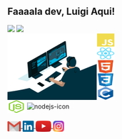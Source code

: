 ## Faaaala dev, Luigi Aqui!

<div >
  <img height="180em" src="https://github-readme-stats.vercel.app/api?username=LuigiGF&show_icons=true&theme=great-gatsby&include_all_commits=true&count_private=true"/>
  <img height="180em" src="https://github-readme-stats.vercel.app/api/top-langs/?username=LuigiGF&layout=compact&langs_count=16&theme=great-gatsby"/>
</div>
<div style="-webkit-column-count: 3; -moz-column-count: 2; column-count: 2; -webkit-column-rule: 1px dotted #e0e0e0; -moz-column-rule: 1px dotted #e0e0e0; column-rule: 1px dotted #e0e0e0;">
    <div style="display: inline-block;">
      <img align="left"height="150" alt="coding-time" src="code.gif">
      <img align="center" height="30" width="40" alt="js-icon"  src="https://raw.githubusercontent.com/devicons/devicon/master/icons/javascript/javascript-plain.svg">
      <img align="center" height="30" width="40" alt="react-icon" src="https://raw.githubusercontent.com/devicons/devicon/master/icons/react/react-original.svg">
      <img align="center" height="30" width="40" alt="html-icon" src="https://raw.githubusercontent.com/devicons/devicon/master/icons/html5/html5-original.svg">
      <img align="center" height="30" width="40" alt="css-icon" src="https://raw.githubusercontent.com/devicons/devicon/master/icons/css3/css3-original.svg">
      <img align="center" height="30" width="40" alt="c-icon" src="https://raw.githubusercontent.com/devicons/devicon/master/icons/c/c-original.svg">
      <img align="center" height="30" width="40" alt="nodejs-icon" src="https://raw.githubusercontent.com/devicons/devicon/master/icons/nodejs/nodejs-original.svg">
      <img align="center" height="30" width="40" alt="nodejs-icon" src="https://raw.githubusercontent.com/jmnote/z-icons/master/svg/cpp.svg">
    </div>
    <div style="display: inline-block;"> <br>
      <a href = "mailto: work.luigi.fonseca@gmail.com">
        <img align="center" width="30" src="gmail.svg">
      </a>
      <a href = "https://www.linkedin.com/in/luigi-gottardello-fonseca-44651a205/">
        <img align="center" width="25" src="linkedin.svg">
      </a>
      <a href = "https://www.youtube.com/channel/UCd5Ivcm28R1C3fCQKbOx2cg">
        <img align="center" width="35" src="youtube.svg">
      </a>
      <a href = "https://www.instagram.com/devparadev/">
        <img align="center" width="25" src="instagram.png">
      </a>
    </div>
</div>